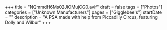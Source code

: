 +++
title = "NQmmdH6Ms02JiOMujCG0.avif"
draft = false
tags = ["Photos"]
categories = ["Unknown Manufacturers"]
pages = ["Gigglebee's"]
startDate = ""
description = "A PSA made with help from Piccadilly Circus, featuring Dolly and Wilbur"
+++
